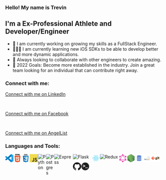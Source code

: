 ### Hello! My name is Trevin

## I'm a Ex-Professional Athlete and Developer/Engineer
- 🦾 I am currently working on growing my skills as a FullStack Engineer.
- 👨🏾‍💻 I am currently learning new iOS SDKs to be able to develop better and more dynamic applications.
- 🎳 Always looking to collaborate with other engineers to create amazing.
- 🥅 2022 Goals: Become more established in the industry. Join a great team looking for an individual that can contribute right away.

### Connect with me:
[Connect with me on LinkedIn](https://www.linkedin.com/in/trevinwoods4778661aa)

<br />

[Connect with me on Facebook](https://https://www.facebook.com/trevin.woods.9/)

<br />

[Connect with me on AngelList](https://https://angel.co/u/trevin-woods)


### Languages and Tools:

<img align="left" alt="Visual Studio Code" width="26px" src="https://raw.githubusercontent.com/github/explore/80688e429a7d4ef2fca1e82350fe8e3517d3494d/topics/visual-studio-code/visual-studio-code.png" />
<img align="left" alt="HTML5" width="26px" src="https://raw.githubusercontent.com/github/explore/80688e429a7d4ef2fca1e82350fe8e3517d3494d/topics/html/html.png" />
<img align="left" alt="CSS3" width="26px" src="https://raw.githubusercontent.com/github/explore/80688e429a7d4ef2fca1e82350fe8e3517d3494d/topics/css/css.png" />
<img align="left" alt="JavaScript" width="26px" src="https://raw.githubusercontent.com/github/explore/80688e429a7d4ef2fca1e82350fe8e3517d3494d/topics/javascript/javascript.png" />
<img align="left" alt="Python" width="26px" src="https://avatars.githubusercontent.com/u/1525981?s=280&v=4" />
<img align="left" alt="Postgres" width="26px" src="https://avatars.githubusercontent.com/u/177543?s=200&v=4" />
<img align="left" alt="Express" width="60px" src="https://raw.githubusercontent.com/aleksandryackovlev/openapi-mock-express-middleware/master/assets/express-logo.png" />
<img align="left" alt="Flask" width="60px" src="https://instructobit.com/static/posts/111/ECHUS82IWZWS55YQOLWQD8PM1NKIM5WQLPNAXF1VF3P5526CDQ.jpg" />
<img align="left" alt="React" width="26px" src="https://raw.githubusercontent.com/github/explore/80688e429a7d4ef2fca1e82350fe8e3517d3494d/topics/react/react.png" />
<img align="left" alt="Redux" width="60px" src="https://redux.js.org/img/redux-logo-landscape.png" />
<img align="left" alt="GraphQL" width="26px" src="https://raw.githubusercontent.com/github/explore/80688e429a7d4ef2fca1e82350fe8e3517d3494d/topics/graphql/graphql.png" />
<img align="left" alt="Node.js" width="26px" src="https://raw.githubusercontent.com/github/explore/80688e429a7d4ef2fca1e82350fe8e3517d3494d/topics/nodejs/nodejs.png" />
<img align="left" alt="SQL" width="26px" src="https://raw.githubusercontent.com/github/explore/80688e429a7d4ef2fca1e82350fe8e3517d3494d/topics/sql/sql.png" />
<img align="left" alt="MySQL" width="26px" src="https://raw.githubusercontent.com/github/explore/80688e429a7d4ef2fca1e82350fe8e3517d3494d/topics/mysql/mysql.png" />
<img align="left" alt="Git" width="26px" src="https://raw.githubusercontent.com/github/explore/80688e429a7d4ef2fca1e82350fe8e3517d3494d/topics/git/git.png" />
<img align="left" alt="GitHub" width="26px" src="https://raw.githubusercontent.com/github/explore/78df643247d429f6cc873026c0622819ad797942/topics/github/github.png" />
<img align="left" alt="Terminal" width="26px" src="https://raw.githubusercontent.com/github/explore/80688e429a7d4ef2fca1e82350fe8e3517d3494d/topics/terminal/terminal.png" />
